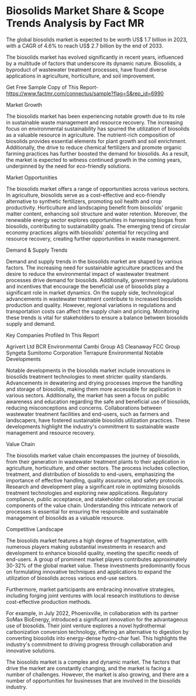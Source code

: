 # Biosolids Market Share & Scope Trends Analysis by Fact MR

The global biosolids market is expected to be worth US$ 1.7 billion in 2023, with a CAGR of 4.6% to reach US$ 2.7 billion by the end of 2033.

The biosolids market has evolved significantly in recent years, influenced by a multitude of factors that underscore its dynamic nature. Biosolids, a byproduct of wastewater treatment processes, have found diverse applications in agriculture, horticulture, and soil improvement.

Get Free Sample Copy of This Report- https://www.factmr.com/connectus/sample?flag=S&rep_id=6990

Market Growth

The biosolids market has been experiencing notable growth due to its role in sustainable waste management and resource recovery. The increasing focus on environmental sustainability has spurred the utilization of biosolids as a valuable resource in agriculture. The nutrient-rich composition of biosolids provides essential elements for plant growth and soil enrichment. Additionally, the drive to reduce chemical fertilizers and promote organic farming practices has further boosted the demand for biosolids. As a result, the market is expected to witness continued growth in the coming years, underpinned by the need for eco-friendly solutions.

Market Opportunities

The biosolids market offers a range of opportunities across various sectors. In agriculture, biosolids serve as a cost-effective and eco-friendly alternative to synthetic fertilizers, promoting soil health and crop productivity. Horticulture and landscaping benefit from biosolids' organic matter content, enhancing soil structure and water retention. Moreover, the renewable energy sector explores opportunities in harnessing biogas from biosolids, contributing to sustainability goals. The emerging trend of circular economy practices aligns with biosolids' potential for recycling and resource recovery, creating further opportunities in waste management.

Demand & Supply Trends

Demand and supply trends in the biosolids market are shaped by various factors. The increasing need for sustainable agriculture practices and the desire to reduce the environmental impact of wastewater treatment processes drive demand for biosolids. Additionally, government regulations and incentives that encourage the beneficial use of biosolids play a significant role in market dynamics. On the supply side, technological advancements in wastewater treatment contribute to increased biosolids production and quality. However, regional variations in regulations and transportation costs can affect the supply chain and pricing. Monitoring these trends is vital for stakeholders to ensure a balance between biosolids supply and demand.

Key Companies Profiled In This Report

Agrivert Ltd
BCR Environmental
Cambi Group AS
Cleanaway
FCC Group
Syngeta
Sumitomo Corporation
Terrapure Environmental
Notable Developments

Notable developments in the biosolids market include innovations in biosolids treatment technologies to meet stricter quality standards. Advancements in dewatering and drying processes improve the handling and storage of biosolids, making them more accessible for application in various sectors. Additionally, the market has seen a focus on public awareness and education regarding the safe and beneficial use of biosolids, reducing misconceptions and concerns. Collaborations between wastewater treatment facilities and end-users, such as farmers and landscapers, have fostered sustainable biosolids utilization practices. These developments highlight the industry's commitment to sustainable waste management and resource recovery.

Value Chain

The biosolids market value chain encompasses the journey of biosolids, from their generation in wastewater treatment plants to their application in agriculture, horticulture, and other sectors. The process includes collection, treatment, and distribution of biosolids to end-users, emphasizing the importance of effective handling, quality assurance, and safety protocols. Research and development play a significant role in optimizing biosolids treatment technologies and exploring new applications. Regulatory compliance, public acceptance, and stakeholder collaboration are crucial components of the value chain. Understanding this intricate network of processes is essential for ensuring the responsible and sustainable management of biosolids as a valuable resource.

Competitive Landscape

The biosolids market features a high degree of fragmentation, with numerous players making substantial investments in research and development to enhance biosolid quality, meeting the specific needs of end-users. A group of prominent market players contributes approximately 30-32% of the global market value. These investments predominantly focus on formulating innovative techniques and applications to expand the utilization of biosolids across various end-use sectors.

Furthermore, market participants are embracing innovative strategies, including forging joint ventures with local research institutions to devise cost-effective production methods.

For example, in July 2022, Phoenixville, in collaboration with its partner SoMax BioEnergy, introduced a significant innovation for the advantageous use of biosolids. Their joint venture explores a novel hydrothermal carbonization conversion technology, offering an alternative to digestion by converting biosolids into energy-dense hydro-char fuel. This highlights the industry's commitment to driving progress through collaboration and innovative solutions.

The biosolids market is a complex and dynamic market. The factors that drive the market are constantly changing, and the market is facing a number of challenges. However, the market is also growing, and there are a number of opportunities for businesses that are involved in the biosolids industry.

